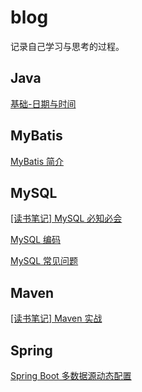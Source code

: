 # blog

记录自己学习与思考的过程。

## Java

[基础-日期与时间](/Java/Java%20%E5%9F%BA%E7%A1%80%20%E6%97%A5%E6%9C%9F%E4%B8%8E%E6%97%B6%E9%97%B4.md)

## MyBatis

[MyBatis 简介](/MyBatis/MyBatis%20%E7%AE%80%E4%BB%8B.md)

## MySQL

[[读书笔记] MySQL 必知必会](/MySQL/MySQL%20%E5%BF%85%E7%9F%A5%E5%BF%85%E4%BC%9A.md)

[MySQL 编码](/MySQL/MySQL%20%E7%BC%96%E7%A0%81.md)

[MySQL 常见问题](/MySQL/MySQL%20%E5%B8%B8%E8%A7%81%E9%97%AE%E9%A2%98.md)

## Maven

[[读书笔记] Maven 实战](/Maven/Maven%20%E5%AE%9E%E6%88%98.md)

## Spring

[Spring Boot 多数据源动态配置](/Spring/Spring%20Boot%20%E5%A4%9A%E6%95%B0%E6%8D%AE%E6%BA%90%E9%85%8D%E7%BD%AE.md)